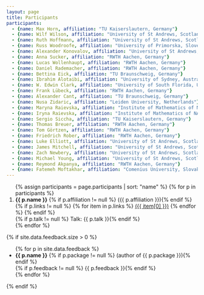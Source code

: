 ```yaml
---
layout: page
title: Participants
participants:
  - {name: Max Horn, affiliation: "TU Kaiserslautern, Germany"}
  - {name: Wilf Wilson, affiliation: "University of St Andrews, Scotland"}
  - {name: Ruth Hoffmann, affiliation: "University of St Andrews, Scotland"}
  - {name: Russ Woodroofe, affiliation: "University of Primorska, Slovenia"}
  - {name: Alexander Konovalov, affiliation: "University of St Andrews, Scotland"}
  - {name: Anna Sucker, affiliation: "RWTH Aachen, Germany"}
  - {name: Lucas Wollenhaupt, affiliation: "RWTH Aachen, Germany"}
  - {name: Daniel Rademacher, affiliation: "RWTH Aachen, Germany"}
  - {name: Bettina Eick, affiliation: "TU Braunschweig, Germany"}
  - {name: Ibrahim Alotaibi, affiliation: "University of Sydney, Australia"}
  - {name: W. Edwin Clark, affiliation: "University of South Florida, USA"}
  - {name: Frank Lübeck, affiliation: "RWTH Aachen, Germany"}
  - {name: Alexander Cant, affiliation: "TU Braunschweig, Germany"}
  - {name: Nusa Zidaric, affiliation: "Leiden University, Netherlands"}
  - {name: Maryna Raievska, affiliation: "Institute of Mathematics of NAS of Ukraine, Kyiv, Ukraine"}
  - {name: Iryna Raievska, affiliation: "Institute of Mathematics of NAS of Ukraine, Kyiv, Ukraine"}
  - {name: Sergio Siccha, affiliation: "TU Kaiserslautern, Germany"}
  - {name: Thomas Breuer, affiliation: "RWTH Aachen, Germany"}
  - {name: Tom Görtzen, affiliation: "RWTH Aachen, Germany"}
  - {name: Friedrich Rober, affiliation: "RWTH Aachen, Germany"}
  - {name: Luke Elliott, affiliation: "University of St Andrews, Scotland"}
  - {name: James Mitchell, affiliation: "University of St Andrews, Scotland"}
  - {name: Zach Newbery, affiliation: "University of St Andrews, Scotland"}
  - {name: Michael Young, affiliation: "University of St Andrews, Scotland"}
  - {name: Reymond Akpanya, affiliation: "RWTH Aachen, Germany"}
  - {name: Fatemeh Moftakhar, affiliation: "Comenius University, Slovakia"}
---
```


<ol>{% assign participants = page.participants | sort: "name" %}
{% for p in participants %}
  <li>
    <strong>{{ p.name }}</strong>
    {% if p.affiliation != null %} ({{ p.affiliation }}){% endif %}
    {% if p.links != null %}
        {% for item in p.links %}
            <a href="{{ item[1] }}">({{ item[0] }})</a>
        {% endfor %}
    {% endif %}
    <br/>
      {% if p.talk != null %} Talk: {{ p.talk }}{% endif %}
  </li>
{% endfor %}
</ol>

{% if site.data.feedback.size > 0 %}

<ul>
{% for p in site.data.feedback %}
  <li>
    <strong>{{ p.name }}</strong>
    {% if p.package != null %} (author of {{ p.package }}){% endif %}
    <br/>
    {% if p.feedback != null %} {{ p.feedback }}{% endif %}
  </li>
{% endfor %}
</ul>

{% endif %}
